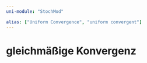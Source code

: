 ```yaml
---
uni-module: "StochMod"

alias: ["Uniform Convergence", "uniform convergent"]
---
```


# gleichmäßige Konvergenz
